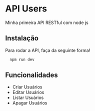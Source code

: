 
# API Users

Minha primeira API RESTful com node js

## Instalação

Para rodar a API, faça da seguinte forma!

```bash
  npm run dev
```
    
## Funcionalidades

- Criar Usuários
- Editar Usuários
- Listar Usuários
- Apagar Usuários

